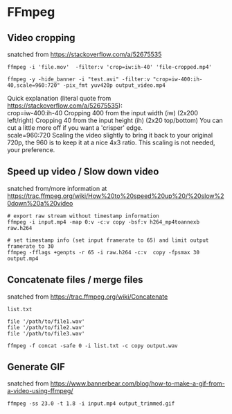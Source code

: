 # FFmpeg

## Video cropping

snatched from <https://stackoverflow.com/a/52675535>

```text
ffmpeg -i 'file.mov'  -filter:v 'crop=iw:ih-40' 'file-cropped.mp4'
```

`ffmpeg -y -hide_banner -i "test.avi" -filter:v "crop=iw-400:ih-40,scale=960:720" -pix_fmt yuv420p output_video.mp4`

Quick explanation (literal quote from <https://stackoverflow.com/a/52675535>):  
crop=iw-400:ih-40 Cropping 400 from the input width
(iw) (2x200 left/right) Cropping 40 from the input height
(ih) (2x20 top/bottom) You can cut a little more off if
you want a 'crisper' edge.  
scale=960:720 Scaling the video slightly to bring it back to
your original 720p, the 960 is to keep it at a nice 4x3 ratio.
This scaling is not needed, your preference.  

## Speed up video / Slow down video

snatched from/more information at <https://trac.ffmpeg.org/wiki/How%20to%20speed%20up%20/%20slow%20down%20a%20video>

```text
# export raw stream without timestamp information
ffmpeg -i input.mp4 -map 0:v -c:v copy -bsf:v h264_mp4toannexb raw.h264

# set timestamp info (set input framerate to 65) and limit output framerate to 30
ffmpeg -fflags +genpts -r 65 -i raw.h264 -c:v  copy -fpsmax 30 output.mp4
```


## Concatenate files / merge files

snatched from <https://trac.ffmpeg.org/wiki/Concatenate>

`list.txt`

```
file '/path/to/file1.wav'
file '/path/to/file2.wav'
file '/path/to/file3.wav'
```

`ffmpeg -f concat -safe 0 -i list.txt -c copy output.wav`


## Generate GIF

snatched from <https://www.bannerbear.com/blog/how-to-make-a-gif-from-a-video-using-ffmpeg/>

```text
ffmpeg -ss 23.0 -t 1.8 -i input.mp4 output_trimmed.gif
```
